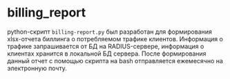 # billing_report
python-скрипт `billing-report.py` был разработан для формирования xlsx-отчета биллинга о потребляемом трафике клиентов. Информация о трафике запрашивается от БД на RADIUS-сервере, информация о клиентах хранится в локальной БД сервера. После формирования данный отчет с помощью скрипта на bash отправляется ежемесячно на электронную почту.
